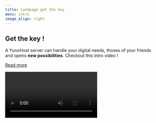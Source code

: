 ```yaml
---
title: Landpage get the key
menu: intro
image_align: right
---
```


## Get the **key** !

A YunoHost server can handle your digital needs, thoses of your friends and opens **new possibilities**.
Checkout this intro video !


[Read more](https://getgrav.org/truc?classes=btn,btn-primary,btn-lg)

![video.mp4](video.mp4?loop=1&controls=0&autoplay=1)